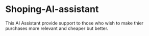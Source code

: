 # Shoping-AI-assistant
This AI Assistant provide support to those who wish to make thier purchases more relevant and cheaper but better.
